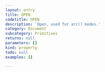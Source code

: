 ```yaml
---
layout: entry
title: OPEN
codetitle: OPEN
description: 'Open, used for arc() modes.'
category: Document
subcategory: Primitives
returns: null
parameters: []
kind: property
todo: null
examples: []

---
```

